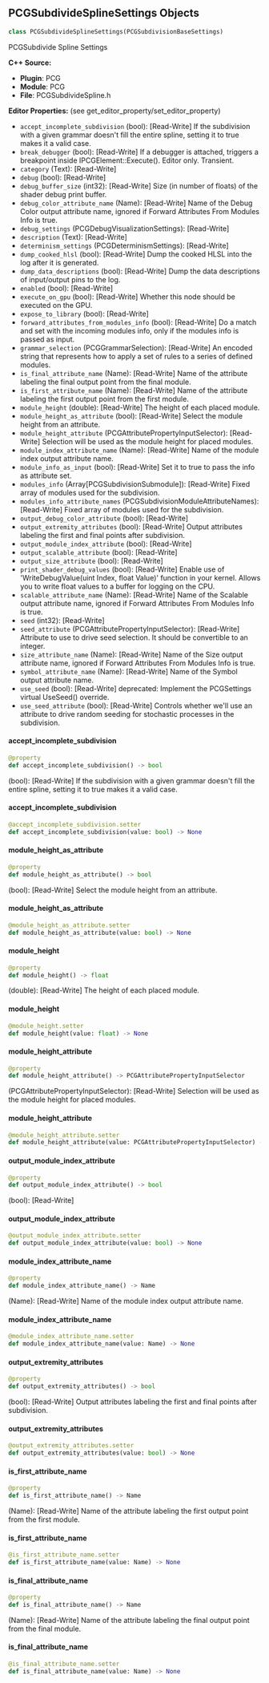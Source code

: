 ## PCGSubdivideSplineSettings Objects

```python
class PCGSubdivideSplineSettings(PCGSubdivisionBaseSettings)
```

PCGSubdivide Spline Settings

**C++ Source:**

- **Plugin**: PCG
- **Module**: PCG
- **File**: PCGSubdivideSpline.h

**Editor Properties:** (see get_editor_property/set_editor_property)

- ``accept_incomplete_subdivision`` (bool):  [Read-Write] If the subdivision with a given grammar doesn't fill the entire spline, setting it to true makes it a valid case.
- ``break_debugger`` (bool):  [Read-Write] If a debugger is attached, triggers a breakpoint inside IPCGElement::Execute(). Editor only. Transient.
- ``category`` (Text):  [Read-Write]
- ``debug`` (bool):  [Read-Write]
- ``debug_buffer_size`` (int32):  [Read-Write] Size (in number of floats) of the shader debug print buffer.
- ``debug_color_attribute_name`` (Name):  [Read-Write] Name of the Debug Color output attribute name, ignored if Forward Attributes From Modules Info is true.
- ``debug_settings`` (PCGDebugVisualizationSettings):  [Read-Write]
- ``description`` (Text):  [Read-Write]
- ``determinism_settings`` (PCGDeterminismSettings):  [Read-Write]
- ``dump_cooked_hlsl`` (bool):  [Read-Write] Dump the cooked HLSL into the log after it is generated.
- ``dump_data_descriptions`` (bool):  [Read-Write] Dump the data descriptions of input/output pins to the log.
- ``enabled`` (bool):  [Read-Write]
- ``execute_on_gpu`` (bool):  [Read-Write] Whether this node should be executed on the GPU.
- ``expose_to_library`` (bool):  [Read-Write]
- ``forward_attributes_from_modules_info`` (bool):  [Read-Write] Do a match and set with the incoming modules info, only if the modules info is passed as input.
- ``grammar_selection`` (PCGGrammarSelection):  [Read-Write] An encoded string that represents how to apply a set of rules to a series of defined modules.
- ``is_final_attribute_name`` (Name):  [Read-Write] Name of the attribute labeling the final output point from the final module.
- ``is_first_attribute_name`` (Name):  [Read-Write] Name of the attribute labeling the first output point from the first module.
- ``module_height`` (double):  [Read-Write] The height of each placed module.
- ``module_height_as_attribute`` (bool):  [Read-Write] Select the module height from an attribute.
- ``module_height_attribute`` (PCGAttributePropertyInputSelector):  [Read-Write] Selection will be used as the module height for placed modules.
- ``module_index_attribute_name`` (Name):  [Read-Write] Name of the module index output attribute name.
- ``module_info_as_input`` (bool):  [Read-Write] Set it to true to pass the info as attribute set.
- ``modules_info`` (Array[PCGSubdivisionSubmodule]):  [Read-Write] Fixed array of modules used for the subdivision.
- ``modules_info_attribute_names`` (PCGSubdivisionModuleAttributeNames):  [Read-Write] Fixed array of modules used for the subdivision.
- ``output_debug_color_attribute`` (bool):  [Read-Write]
- ``output_extremity_attributes`` (bool):  [Read-Write] Output attributes labeling the first and final points after subdivision.
- ``output_module_index_attribute`` (bool):  [Read-Write]
- ``output_scalable_attribute`` (bool):  [Read-Write]
- ``output_size_attribute`` (bool):  [Read-Write]
- ``print_shader_debug_values`` (bool):  [Read-Write] Enable use of 'WriteDebugValue(uint Index, float Value)' function in your kernel. Allows you to write float values to a buffer for logging on the CPU.
- ``scalable_attribute_name`` (Name):  [Read-Write] Name of the Scalable output attribute name, ignored if Forward Attributes From Modules Info is true.
- ``seed`` (int32):  [Read-Write]
- ``seed_attribute`` (PCGAttributePropertyInputSelector):  [Read-Write] Attribute to use to drive seed selection. It should be convertible to an integer.
- ``size_attribute_name`` (Name):  [Read-Write] Name of the Size output attribute name, ignored if Forward Attributes From Modules Info is true.
- ``symbol_attribute_name`` (Name):  [Read-Write] Name of the Symbol output attribute name.
- ``use_seed`` (bool):  [Read-Write]
  deprecated: Implement the PCGSettings virtual UseSeed() override.
- ``use_seed_attribute`` (bool):  [Read-Write] Controls whether we'll use an attribute to drive random seeding for stochastic processes in the subdivision.

<a id="unreal.PCGSubdivideSplineSettings.accept_incomplete_subdivision"></a>

#### accept_incomplete_subdivision

```python
@property
def accept_incomplete_subdivision() -> bool
```

(bool):  [Read-Write] If the subdivision with a given grammar doesn't fill the entire spline, setting it to true makes it a valid case.

<a id="unreal.PCGSubdivideSplineSettings.accept_incomplete_subdivision"></a>

#### accept_incomplete_subdivision

```python
@accept_incomplete_subdivision.setter
def accept_incomplete_subdivision(value: bool) -> None
```

<a id="unreal.PCGSubdivideSplineSettings.module_height_as_attribute"></a>

#### module_height_as_attribute

```python
@property
def module_height_as_attribute() -> bool
```

(bool):  [Read-Write] Select the module height from an attribute.

<a id="unreal.PCGSubdivideSplineSettings.module_height_as_attribute"></a>

#### module_height_as_attribute

```python
@module_height_as_attribute.setter
def module_height_as_attribute(value: bool) -> None
```

<a id="unreal.PCGSubdivideSplineSettings.module_height"></a>

#### module_height

```python
@property
def module_height() -> float
```

(double):  [Read-Write] The height of each placed module.

<a id="unreal.PCGSubdivideSplineSettings.module_height"></a>

#### module_height

```python
@module_height.setter
def module_height(value: float) -> None
```

<a id="unreal.PCGSubdivideSplineSettings.module_height_attribute"></a>

#### module_height_attribute

```python
@property
def module_height_attribute() -> PCGAttributePropertyInputSelector
```

(PCGAttributePropertyInputSelector):  [Read-Write] Selection will be used as the module height for placed modules.

<a id="unreal.PCGSubdivideSplineSettings.module_height_attribute"></a>

#### module_height_attribute

```python
@module_height_attribute.setter
def module_height_attribute(value: PCGAttributePropertyInputSelector) -> None
```

<a id="unreal.PCGSubdivideSplineSettings.output_module_index_attribute"></a>

#### output_module_index_attribute

```python
@property
def output_module_index_attribute() -> bool
```

(bool):  [Read-Write]

<a id="unreal.PCGSubdivideSplineSettings.output_module_index_attribute"></a>

#### output_module_index_attribute

```python
@output_module_index_attribute.setter
def output_module_index_attribute(value: bool) -> None
```

<a id="unreal.PCGSubdivideSplineSettings.module_index_attribute_name"></a>

#### module_index_attribute_name

```python
@property
def module_index_attribute_name() -> Name
```

(Name):  [Read-Write] Name of the module index output attribute name.

<a id="unreal.PCGSubdivideSplineSettings.module_index_attribute_name"></a>

#### module_index_attribute_name

```python
@module_index_attribute_name.setter
def module_index_attribute_name(value: Name) -> None
```

<a id="unreal.PCGSubdivideSplineSettings.output_extremity_attributes"></a>

#### output_extremity_attributes

```python
@property
def output_extremity_attributes() -> bool
```

(bool):  [Read-Write] Output attributes labeling the first and final points after subdivision.

<a id="unreal.PCGSubdivideSplineSettings.output_extremity_attributes"></a>

#### output_extremity_attributes

```python
@output_extremity_attributes.setter
def output_extremity_attributes(value: bool) -> None
```

<a id="unreal.PCGSubdivideSplineSettings.is_first_attribute_name"></a>

#### is_first_attribute_name

```python
@property
def is_first_attribute_name() -> Name
```

(Name):  [Read-Write] Name of the attribute labeling the first output point from the first module.

<a id="unreal.PCGSubdivideSplineSettings.is_first_attribute_name"></a>

#### is_first_attribute_name

```python
@is_first_attribute_name.setter
def is_first_attribute_name(value: Name) -> None
```

<a id="unreal.PCGSubdivideSplineSettings.is_final_attribute_name"></a>

#### is_final_attribute_name

```python
@property
def is_final_attribute_name() -> Name
```

(Name):  [Read-Write] Name of the attribute labeling the final output point from the final module.

<a id="unreal.PCGSubdivideSplineSettings.is_final_attribute_name"></a>

#### is_final_attribute_name

```python
@is_final_attribute_name.setter
def is_final_attribute_name(value: Name) -> None
```

<a id="unreal.PCGSwitchSettings"></a>